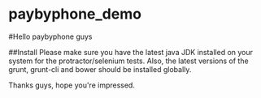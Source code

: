 # paybyphone_demo
#Hello paybyphone guys

##Install
Please make sure you have the latest java JDK installed on your system for the protractor/selenium tests. Also, the latest versions of the grunt, grunt-cli and bower should be installed globally.

Thanks guys, hope you're impressed.
